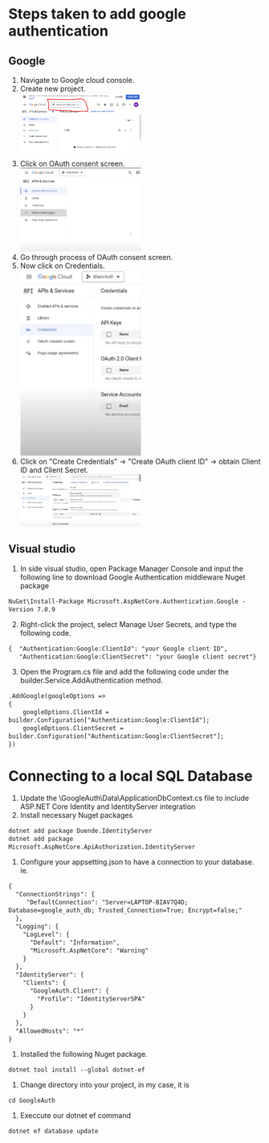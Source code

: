 <h1>Steps taken to add google authentication</h1>

<h2>Google</h2>
<ol>
  <li>Navigate to Google cloud console.</li>
  <li>Create new project.</li>
  <img src="https://github.com/MatthewHsu1/GoogleAuth/blob/master/Screenshot%202024-05-14%20070656.png" width="50%" height="50%" />
  <li>Click on OAuth consent screen.</li>
  <img src="https://github.com/MatthewHsu1/GoogleAuth/blob/master/Screenshot%202024-05-14%20073030.png" width="50%" height="50%" />
  <li>Go through process of OAuth consent screen.</li>
  <li>Now click on Credentials.</li>
  <img src="https://github.com/MatthewHsu1/GoogleAuth/blob/master/Screenshot%202024-05-14%20073058.png" width="50%" height="50%" />
  <li>Click on "Create Credentials" -> "Create OAuth client ID" -> obtain Client ID and Client Secret.</li>
  <img src="https://github.com/MatthewHsu1/GoogleAuth/blob/master/Screenshot%202024-05-14%20073114.png" width="50%" height="50%" /> 
</ol>

<h2>Visual studio</h2>
<ol>
  <li>In side visual studio, open Package Manager Console and input the following line to download Google Authentication middleware Nuget package</li>
</ol>

```
NuGet\Install-Package Microsoft.AspNetCore.Authentication.Google -Version 7.0.9
```

<ol start="2">
  <li>Right-click the project, select Manage User Secrets, and type the following code.</li>
</ol>

```
{  "Authentication:Google:ClientId": "your Google client ID",
   "Authentication:Google:ClientSecret": "your Google client secret"}
```

<ol start='3'>
  <li>Open the Program.cs file and add the following code under the builder.Service.AddAuthentication method.</li>
</ol>

```
.AddGoogle(googleOptions =>
{
    googleOptions.ClientId = builder.Configuration["Authentication:Google:ClientId"];
    googleOptions.ClientSecret = builder.Configuration["Authentication:Google:ClientSecret"];
})
```

<h1>Connecting to a local SQL Database</h1>

<ol>
  <li>Update the \GoogleAuth\Data\ApplicationDbContext.cs file to include ASP.NET Core Identity and IdentityServer integration</li>
  <li>Install necessary Nuget packages</li>
</ol>

```
dotnet add package Duende.IdentityServer
dotnet add package Microsoft.AspNetCore.ApiAuthorization.IdentityServer
```

<ol>
   <li> Configure your appsetting.json to have a connection to your database. ie. </li>
</ol>

```
{
  "ConnectionStrings": {
     "DefaultConnection": "Server=LAPTOP-BIAV7Q4D; Database=google_auth_db; Trusted_Connection=True; Encrypt=false;"
  },
  "Logging": {
    "LogLevel": {
      "Default": "Information",
      "Microsoft.AspNetCore": "Warning"
    }
  },
  "IdentityServer": {
    "Clients": {
      "GoogleAuth.Client": {
        "Profile": "IdentityServerSPA"
      }
    }
  },
  "AllowedHosts": "*"
}
```
<ol>
   <li> Installed the following Nuget package. </li>
</ol>

```
dotnet tool install --global dotnet-ef
```

<ol>
   <li>Change directory into your project, in my case, it is</li>
</ol>

```
cd GoogleAuth
```

<ol>
  <li>Execcute our dotnet ef command</li>
</ol>

```
dotnet ef database update
```

